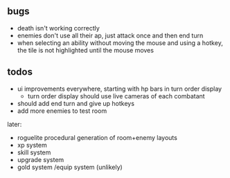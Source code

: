 ## bugs

- death isn't working correctly
- enemies don't use all their ap, just attack once and then end turn
- when selecting an ability without moving the mouse and using a hotkey, the tile is not highlighted until the mouse moves

## todos

- ui improvements everywhere, starting with hp bars in turn order display
    - turn order display should use live cameras of each combatant
- should add end turn and give up hotkeys
- add more enemies to test room

later:
- roguelite procedural generation of room+enemy layouts
- xp system
- skill system
- upgrade system
- gold system /equip system (unlikely)